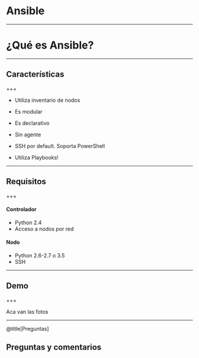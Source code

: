 # Ansible

---

# ¿Qué es Ansible?

---

## Características

+++

- Utiliza inventario de nodos

- Es modular

- Es declarativo

- Sin agente

- SSH por default. Soporta PowerShell

- Utiliza Playbooks!

---

## Requisitos

+++

#### Controlador
- Python 2.4
- Acceso a nodos por red

#### Nodo
- Python 2.6-2.7 o 3.5
- SSH

---

## Demo

+++

Aca van las fotos

---

@title[Preguntas]

## Preguntas y comentarios